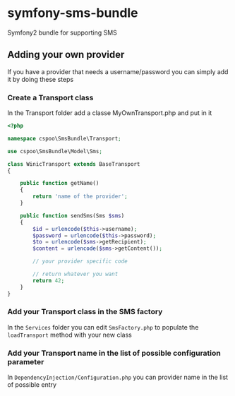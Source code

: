 symfony-sms-bundle
==================

Symfony2 bundle for supporting SMS


## Adding your own provider

If you have a provider that needs a username/password
you can simply add it by doing these steps

### Create a Transport class

In the Transport folder add a classe MyOwnTransport.php and put in it


```php
<?php

namespace cspoo\SmsBundle\Transport;

use cspoo\SmsBundle\Model\Sms;

class WinicTransport extends BaseTransport
{

    public function getName()
    {
        return 'name of the provider';
    }

    public function sendSms(Sms $sms)
    {
        $id = urlencode($this->username);
        $password = urlencode($this->password);
        $to = urlencode($sms->getRecipient);
        $content = urlencode($sms->getContent());

        // your provider specific code

        // return whatever you want
        return 42;
    }
}

```

### Add your Transport class in the SMS factory

In the `Services` folder you can edit `SmsFactory.php` to populate the `loadTransport` method with your new class

### Add your Transport name in the list of possible configuration parameter

In `DependencyInjection/Configuration.php` you can provider name in the list of possible entry
